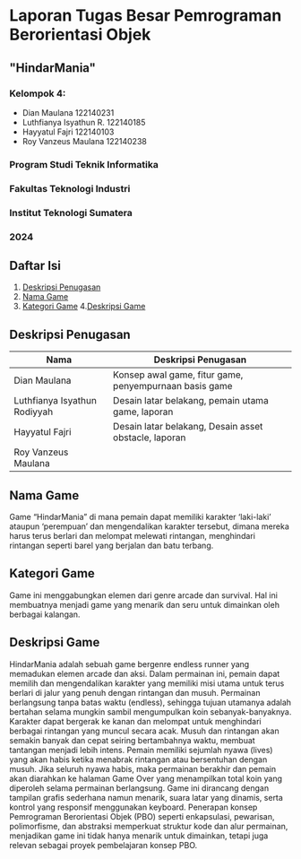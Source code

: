 # Laporan Tugas Besar Pemrograman Berorientasi Objek
## "HindarMania"

### Kelompok 4:

- Dian Maulana 		122140231
- Luthfianya Isyathun R. 	122140185
- Hayyatul Fajri 		122140103
- Roy Vanzeus Maulana 	122140238


### Program Studi Teknik Informatika
### Fakultas Teknologi Industri
### Institut Teknologi Sumatera
### 2024

## Daftar Isi

1. [Deskripsi Penugasan](#deskripsi-penugasan)
2. [Nama Game](#nama-game)
3. [Kategori Game](#kategori-game)
4.[Deskripsi Game](#Deskripsi-game)

## Deskripsi Penugasan

Nama | Deskripsi Penugasan
--- | ---
Dian Maulana | Konsep awal game, fitur game, penyempurnaan basis game
Luthfianya Isyathun Rodiyyah | Desain latar belakang, pemain utama game, laporan
Hayyatul Fajri | Desain latar belakang, Desain asset obstacle, laporan
Roy Vanzeus Maulana | 

## Nama Game

Game “HindarMania” di mana pemain dapat memiliki karakter ‘laki-laki’ ataupun ‘perempuan’ dan mengendalikan karakter tersebut, dimana mereka harus terus berlari dan melompat melewati rintangan, menghindari rintangan seperti barel yang berjalan dan batu terbang.

## Kategori Game

Game ini menggabungkan elemen dari genre arcade dan survival. Hal ini membuatnya menjadi game yang menarik dan seru untuk dimainkan oleh berbagai kalangan.

## Deskripsi Game

HindarMania adalah sebuah game bergenre endless runner yang memadukan elemen arcade dan aksi. Dalam permainan ini, pemain dapat memilih dan mengendalikan karakter  yang memiliki misi utama untuk  terus berlari di jalur yang penuh dengan rintangan dan musuh. Permainan berlangsung tanpa batas waktu (endless), sehingga tujuan utamanya adalah bertahan selama mungkin sambil mengumpulkan koin sebanyak-banyaknya.
Karakter dapat bergerak ke kanan dan melompat untuk menghindari berbagai rintangan yang muncul secara acak. Musuh dan rintangan akan semakin banyak dan cepat seiring bertambahnya waktu, membuat tantangan menjadi lebih intens. 
Pemain memiliki sejumlah nyawa (lives) yang akan habis ketika menabrak rintangan atau bersentuhan dengan musuh. Jika seluruh nyawa habis, maka permainan berakhir dan pemain akan diarahkan ke halaman Game Over yang menampilkan total koin yang diperoleh selama permainan berlangsung.
Game ini dirancang dengan tampilan grafis sederhana namun menarik, suara latar yang dinamis, serta kontrol yang responsif menggunakan keyboard. Penerapan konsep Pemrograman Berorientasi Objek (PBO) seperti enkapsulasi, pewarisan, polimorfisme, dan abstraksi memperkuat struktur kode dan alur permainan, menjadikan game ini tidak hanya menarik untuk dimainkan, tetapi juga relevan sebagai proyek pembelajaran konsep PBO.


